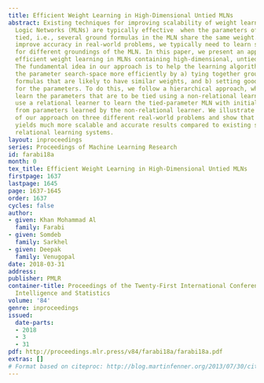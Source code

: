 ```yaml
---
title: Efficient Weight Learning in High-Dimensional Untied MLNs
abstract: Existing techniques for improving scalability of weight learning in Markov
  Logic Networks (MLNs) are typically effective  when the parameters of the MLN are
  tied, i.e., several ground formulas in the MLN share the same weight. However, to
  improve accuracy in real-world problems, we typically need to learn separate weights
  for different groundings of the MLN. In this paper, we present an approach to perform
  efficient weight learning in MLNs containing high-dimensional, untied formulas.
  The fundamental idea in our approach is to help the learning algorithm navigate
  the parameter search-space more efficiently by a) tying together groundings of untied
  formulas that are likely to have similar weights, and b) setting good initial values
  for the parameters. To do this, we follow a hierarchical approach, where we first
  learn the parameters that are to be tied using a non-relational learner. We then
  use a relational learner to learn the tied-parameter MLN with initial values derived
  from parameters learned by the non-relational learner. We illustrate the promise
  of our approach on three different real-world problems and show that our approach
  yields much more scalable and accurate results compared to existing state-of-the-art
  relational learning systems.
layout: inproceedings
series: Proceedings of Machine Learning Research
id: farabi18a
month: 0
tex_title: Efficient Weight Learning in High-Dimensional Untied MLNs
firstpage: 1637
lastpage: 1645
page: 1637-1645
order: 1637
cycles: false
author:
- given: Khan Mohammad Al
  family: Farabi
- given: Somdeb
  family: Sarkhel
- given: Deepak
  family: Venugopal
date: 2018-03-31
address: 
publisher: PMLR
container-title: Proceedings of the Twenty-First International Conference on Artficial
  Intelligence and Statistics
volume: '84'
genre: inproceedings
issued:
  date-parts:
  - 2018
  - 3
  - 31
pdf: http://proceedings.mlr.press/v84/farabi18a/farabi18a.pdf
extras: []
# Format based on citeproc: http://blog.martinfenner.org/2013/07/30/citeproc-yaml-for-bibliographies/
---
```

